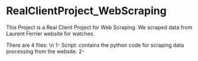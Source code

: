 # RealClientProject_WebScraping
This Project is a Real Client Project for Web Scraping. We scraped data from Laurent Ferrier website for watches.

There are 4 files: 
\n 1- Script: contains the python code for scraping data processing from the website.
2-
